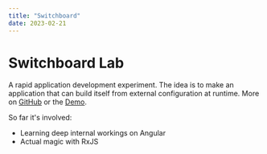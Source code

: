```yaml
---
title: "Switchboard"
date: 2023-02-21
---
```


# Switchboard Lab

A rapid application development experiment. The idea is to make an application that can build itself from external configuration at runtime. More on [GitHub](https://github.com/jshtab/switchboard-lab) or the [Demo](https://jshtab.github.io/switchboard-lab).

<!--more-->

So far it's involved:
- Learning deep internal workings on Angular
- Actual magic with RxJS

